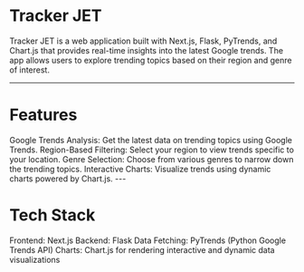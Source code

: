 
<h1>Tracker JET</h1>
Tracker JET is a web application built with Next.js, Flask, PyTrends, and Chart.js that provides real-time insights into the latest Google trends. The app allows users to explore trending topics based on their region and genre of interest.

---
<h1>Features</h1>
Google Trends Analysis: Get the latest data on trending topics using Google Trends.
Region-Based Filtering: Select your region to view trends specific to your location.
Genre Selection: Choose from various genres to narrow down the trending topics.
Interactive Charts: Visualize trends using dynamic charts powered by Chart.js.
---
<h1>Tech Stack</h1>
Frontend: Next.js
Backend: Flask
Data Fetching: PyTrends (Python Google Trends API)
Charts: Chart.js for rendering interactive and dynamic data visualizations
